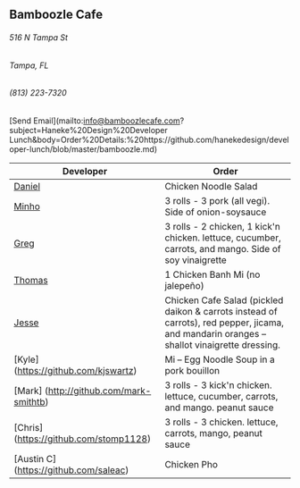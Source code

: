 ## Bamboozle Cafe
###### 516 N Tampa St
###### Tampa, FL
###### (813) 223-7320
[Send Email](mailto:info@bamboozlecafe.com?subject=Haneke%20Design%20Developer Lunch&body=Order%20Details:%20https://github.com/hanekedesign/developer-lunch/blob/master/bamboozle.md)

Developer     | Order
--------------|---------------------
[Daniel](https://github.com/dtartaglia)           	| Chicken Noodle Salad
[Minho](https://github.com/minhochoi)               | 3 rolls - 3 pork (all vegi). Side of onion-soysauce
[Greg](https://github.com/greghochsprung)           | 3 rolls - 2 chicken, 1 kick'n chicken. lettuce, cucumber, carrots, and mango. Side of soy vinaigrette
[Thomas](https://github.com/ThomasKomarnicki)       | 1 Chicken Banh Mi (no jalepeño)
[Jesse](https://github.com/jessecurry)              | Chicken Cafe Salad (pickled daikon & carrots instead of carrots), red pepper, jicama, and mandarin oranges – shallot vinaigrette dressing.
[Kyle] (https://github.com/kjswartz)                | Mi – Egg Noodle Soup in a pork bouillon
[Mark] (http://github.com/mark-smithtb)             | 3 rolls - 3 kick'n chicken. lettuce, cucumber, carrots, and mango. peanut sauce
[Chris] (https://github.com/stomp1128)              | 3 rolls - 3 chicken. lettuce, carrots, mango, peanut sauce
[Austin C] (https://github.com/saleac)              | Chicken Pho
